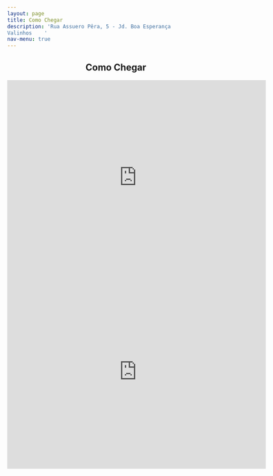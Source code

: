 ```yaml
---
layout: page
title: Como Chegar
description: 'Rua Assuero Pêra, 5 - Jd. Boa Esperança
Valinhos	'
nav-menu: true
---
```


<!-- Main -->
<div id="main" class="alt">

<!-- One -->
<section id="one">
	<div class="inner">
		<header class="major">
			<h1>Como Chegar</h1>
            <iframe src="https://www.google.com/maps/embed?pb=!1m18!1m12!1m3!1d3673.3552405907435!2d-47.00857198454218!3d-22.97396088497763!2m3!1f0!2f0!3f0!3m2!1i1024!2i768!4f13.1!3m3!1m2!1s0x94c8cd8cab6fdeb5%3A0xa5be1071d33362d2!2sMaison+Vet!5e0!3m2!1sfr!2sbr!4v1558746872664!5m2!1sfr!2sbr" width="600" height="450" frameborder="0" style="border:0" allowfullscreen></iframe>
            <iframe src="https://www.google.com/maps/embed?pb=!4v1558746996326!6m8!1m7!1snsc1VvC4VkUlIzU_IpAwDA!2m2!1d-22.97379914153152!2d-47.00645684046578!3f151.4662135558021!4f-3.060344097193834!5f0.7820865974627469" width="600" height="450" frameborder="0" style="border:0" allowfullscreen></iframe>
		</header>